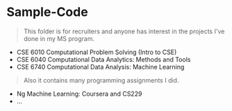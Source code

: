 # Sample-Code

> This folder is for recruiters and anyone has interest in the projects I've done in my MS program.

* CSE 6010 Computational Problem Solving (Intro to CSE)
* CSE 6040 Computational Data Analytics: Methods and Tools 
* CSE 6740 Computational Data Analysis: Machine Learning

> Also it contains many programming assignments I did.

* Ng Machine Learning: Coursera and CS229
* ...